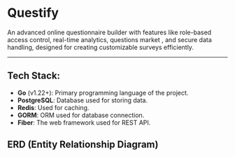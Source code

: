 # Questify
 An advanced online questionnaire builder with features like role-based access control, real-time analytics, questions market , and secure data handling, designed for creating customizable surveys efficiently.

---

## Tech Stack:

- **Go** (v1.22+): Primary programming language of the project.
- **PostgreSQL**: Database used for storing data.
- **Redis**: Used for caching.
- **GORM**: ORM used for database connection.
- **Fiber**: The web framework used for REST API.

## ERD (Entity Relationship Diagram)

